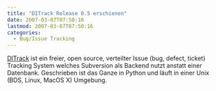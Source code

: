 ```yaml
---
title: "DITrack Release 0.5 erschienen"
date: 2007-03-07T07:50:16
lastmod: 2007-03-07T07:50:16
categories:
  - Bug/Issue Tracking
---
```

[DITrack](http://www.ditrack.org/ "DITrack") ist ein freier, open source, verteilter Issue (bug, defect, ticket) Tracking System welches Subversion 
als Backend nutzt anstatt einer Datenbank. Geschrieben ist das Ganze in Python und läuft in einer Unix (BDS, Linux, MacOS X) Umgebung.
